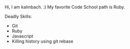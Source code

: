 Hi, I am kalmbach. :)
My favorite Code School path is Ruby.

Deadly Skills:

* Git
* Ruby
* Javascript
* Killing history using git rebase
